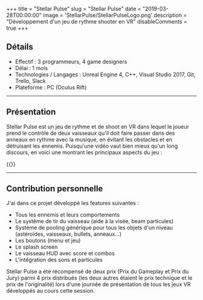 +++
title = "Stellar Pulse"
slug = "Stellar Pulse"
date = "2019-03-28T00:00:00"
image = 'StellarPulse/StellarPulseLogo.png'
description = "Développement d'un jeu de rythme shooter en VR"
disableComments = true
+++

## Détails
- Effectif : 3 programmeurs, 4 game designers
- Délai : 1 mois
- Technologies / Langages : Unreal Engine 4, C++, Visual Studio 2017, Git, Trello, Slack
- Plateforme : PC (Oculus Rift)

---

## Présentation

Stellar Pulse est un jeu de rythme et de shoot en VR dans lequel le joueur prend le contrôle de deux vaisseaux qu'il doit faire passer dans des anneaux en rythme avec la musique, en évitant les obstacles et en détruisant les ennemis. Puisqu'une vidéo vaut bien mieux qu'un long discours, en voici une montrant les principaux aspects du jeu :

{{<youtube Kn0CMk3IwdQ>}}

---

## Contribution personnelle

J'ai dans ce projet développé les features suivantes :

- Tous les ennemis et leurs comportements
- Le système de tir du vaisseau (aide à la visée, beam particules)
- Système de pooling générique pour tous les objets d'un niveau (astéroïdes, vaisseaux, bullets, anneaux...)
- Les boutons (menu et jeu)
- Le splash screen
- Le vaisseau HUD avec score et combos
- L'intégration des sons et particules

Stellar Pulse a été récompensé de deux prix (Prix du Gameplay et Prix du Jury) parmi 4 prix distribués (les deux autres étaient le prix technique et le prix de l'originalité) lors d'une journée de présentation de tous les jeux VR développés au cours cette session.